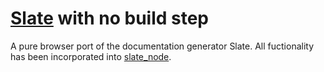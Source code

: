[Slate](https://github.com/tripit/slate) with no build step
========
A pure browser port of the documentation generator Slate. All fuctionality has been incorporated into [slate_node](https://github.com/jmanek/slate_node/).
